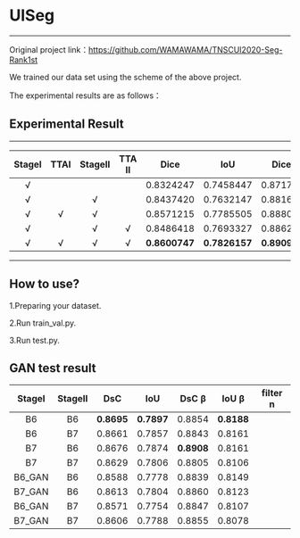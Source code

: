 # UlSeg
***
Original project link：https://github.com/WAMAWAMA/TNSCUI2020-Seg-Rank1st

We trained our data set using the scheme of the above project.

The experimental results are as follows：

## Experimental Result

***

| StageⅠ | TTAⅠ | StageⅡ | TTA Ⅱ |     Dice      |      IoU      |    Dice β     |     IoU β     |
| :----: | :--: | :----: | :---: | :-----------: | :-----------: | :-----------: | :-----------: |
|   √    |      |        |       |   0.8324247   |   0.7458447   |   0.8717661   |   0.8008780   |
|   √    |      |   √    |       |   0.8437420   |   0.7632147   |   0.8816358   |   0.8146432   |
|   √    |  √   |   √    |       |   0.8571215   |   0.7785505   |   0.8880194   |   0.8158846   |
|   √    |      |   √    |   √   |   0.8486418   |   0.7693327   |   0.8862817   |   0.8160666   |
|   √    |  √   |   √    |   √   | **0.8600747** | **0.7826157** | **0.8909538** | **0.8200555** |

***
## How to use?
1.Preparing your dataset.

2.Run train_val.py.

3.Run test.py.

## GAN test result


| StageⅠ | StageⅡ |    DsC     |    IoU     |   DsC β    |   IoU β    | filter n |
| :----: | :----: | :--------: | :--------: | :--------: | :--------: | :------: |
|   B6   |   B6   | **0.8695** | **0.7897** |   0.8854   | **0.8188** |          |
|   B6   |   B7   |   0.8661   |   0.7857   |   0.8843   |   0.8161   |          |
|   B7   |   B6   |   0.8676   |   0.7874   | **0.8908** |   0.8161   |          |
|   B7   |   B7   |   0.8629   |   0.7806   |   0.8805   |   0.8106   |          |
| B6_GAN |   B6   |   0.8588   |   0.7778   |   0.8839   |   0.8149   |          |
| B7_GAN |   B6   |   0.8613   |   0.7804   |   0.8860   |   0.8123   |          |
| B6_GAN |   B7   |   0.8571   |   0.7754   |   0.8847   |   0.8107   |          |
| B7_GAN |   B7   |   0.8606   |   0.7788   |   0.8855   |   0.8078   |          |
